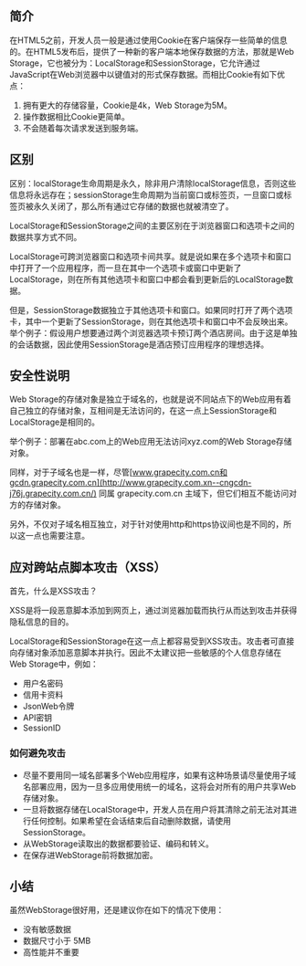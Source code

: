 ## 简介

在HTML5之前，开发人员一般是通过使用Cookie在客户端保存一些简单的信息的。在HTML5发布后，提供了一种新的客户端本地保存数据的方法，那就是Web Storage，它也被分为：LocalStorage和SessionStorage，它允许通过JavaScript在Web浏览器中以键值对的形式保存数据。而相比Cookie有如下优点：

1. 拥有更大的存储容量，Cookie是4k，Web Storage为5M。
2. 操作数据相比Cookie更简单。
3. 不会随着每次请求发送到服务端。

## 区别

区别：localStorage生命周期是永久，除非用户清除localStorage信息，否则这些信息将永远存在；sessionStorage生命周期为当前窗口或标签页，一旦窗口或标签页被永久关闭了，那么所有通过它存储的数据也就被清空了。

LocalStorage和SessionStorage之间的主要区别在于浏览器窗口和选项卡之间的数据共享方式不同。

LocalStorage可跨浏览器窗口和选项卡间共享。就是说如果在多个选项卡和窗口中打开了一个应用程序，而一旦在其中一个选项卡或窗口中更新了LocalStorage，则在所有其他选项卡和窗口中都会看到更新后的LocalStorage数据。

但是，SessionStorage数据独立于其他选项卡和窗口。如果同时打开了两个选项卡，其中一个更新了SessionStorage，则在其他选项卡和窗口中不会反映出来。举个例子：假设用户想要通过两个浏览器选项卡预订两个酒店房间。由于这是单独的会话数据，因此使用SessionStorage是酒店预订应用程序的理想选择。

## 安全性说明

Web Storage的存储对象是独立于域名的，也就是说不同站点下的Web应用有着自己独立的存储对象，互相间是无法访问的，在这一点上SessionStorage和LocalStorage是相同的。

举个例子：部署在abc.com上的Web应用无法访问xyz.com的Web Storage存储对象。

同样，对于子域名也是一样，尽管[www.grapecity.com.cn和gcdn.grapecity.com.cn](http://www.grapecity.com.xn--cngcdn-j76j.grapecity.com.cn/) 同属 grapecity.com.cn 主域下，但它们相互不能访问对方的存储对象。

另外，不仅对子域名相互独立，对于针对使用http和https协议间也是不同的，所以这一点也需要注意。

## 应对跨站点脚本攻击（XSS）

首先，什么是XSS攻击？

XSS是将一段恶意脚本添加到网页上，通过浏览器加载而执行从而达到攻击并获得隐私信息的目的。

LocalStorage和SessionStorage在这一点上都容易受到XSS攻击。攻击者可直接向存储对象添加恶意脚本并执行。因此不太建议把一些敏感的个人信息存储在Web Storage中，例如：

- 用户名密码
- 信用卡资料
- JsonWeb令牌
- API密钥
- SessionID

### 如何避免攻击

- 尽量不要用同一域名部署多个Web应用程序，如果有这种场景请尽量使用子域名部署应用，因为一旦多应用使用统一的域名，这将会对所有的用户共享Web存储对象。
- 一旦将数据存储在LocalStorage中，开发人员在用户将其清除之前无法对其进行任何控制。如果希望在会话结束后自动删除数据，请使用SessionStorage。
- 从WebStorage读取出的数据都要验证、编码和转义。
- 在保存进WebStorage前将数据加密。

## 小结

虽然WebStorage很好用，还是建议你在如下的情况下使用：

- 没有敏感数据
- 数据尺寸小于 5MB
- 高性能并不重要
